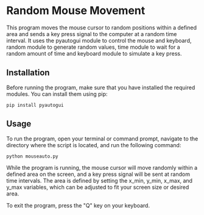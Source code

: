 # Random Mouse Movement
This program moves the mouse cursor to random positions within a defined area and sends a key press signal to the computer at a random time interval. It uses the pyautogui module to control the mouse and keyboard, random module to generate random values, time module to wait for a random amount of time and keyboard module to simulate a key press.

## Installation
Before running the program, make sure that you have installed the required modules. You can install them using pip:
```
pip install pyautogui
```
## Usage
To run the program, open your terminal or command prompt, navigate to the directory where the script is located, and run the following command:
```
python mouseauto.py
```
While the program is running, the mouse cursor will move randomly within a defined area on the screen, and a key press signal will be sent at random time intervals. The area is defined by setting the x_min, y_min, x_max, and y_max variables, which can be adjusted to fit your screen size or desired area.

To exit the program, press the "Q" key on your keyboard.
